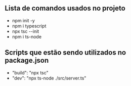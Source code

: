 ## Lista de comandos usados no projeto

- npm init -y
- npm i typescript
- npx tsc --init
- npm i ts-node

## Scripts que estão sendo utilizados no package.json

- "build": "npx tsc"
- "dev": "npx ts-node ./src/server.ts"